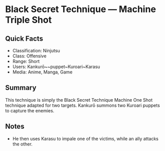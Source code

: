 # Black Secret Technique — Machine Triple Shot

## Quick Facts
- Classification: Ninjutsu
- Class: Offensive
- Range: Short
- Users: Kankurō~~puppet~Kuroari~Karasu
- Media: Anime, Manga, Game

## Summary
This technique is simply the Black Secret Technique Machine One Shot technique adapted for two targets. Kankurō summons two Kuroari puppets to capture the enemies.

## Notes
- He then uses Karasu to impale one of the victims, while an ally attacks the other.
